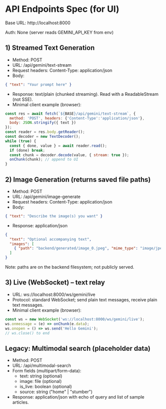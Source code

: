 # API Endpoints Spec (for UI)

Base URL: http://localhost:8000

Auth: None (server reads GEMINI_API_KEY from env)

## 1) Streamed Text Generation
- Method: POST
- URL: /api/gemini/text-stream
- Request headers: Content-Type: application/json
- Body:
```json
{ "text": "Your prompt here" }
```
- Response: text/plain (chunked streaming). Read with a ReadableStream (not SSE).
- Minimal client example (browser):
```js
const res = await fetch(`${BASE}/api/gemini/text-stream`, {
  method: 'POST', headers: {'Content-Type':'application/json'},
  body: JSON.stringify({ text })
});
const reader = res.body.getReader();
const decoder = new TextDecoder();
while (true) {
  const { done, value } = await reader.read();
  if (done) break;
  const chunk = decoder.decode(value, { stream: true });
  onChunk(chunk); // append to UI
}
```

## 2) Image Generation (returns saved file paths)
- Method: POST
- URL: /api/gemini/image-generate
- Request headers: Content-Type: application/json
- Body:
```json
{ "text": "Describe the image(s) you want" }
```
- Response: application/json
```json
{
  "text": "Optional accompanying text",
  "images": [
    { "path": "backend/generated/image_0.jpeg", "mime_type": "image/jpeg" }
  ]
}
```
Note: paths are on the backend filesystem; not publicly served.

## 3) Live (WebSocket) – text relay
- URL: ws://localhost:8000/ws/gemini/live
- Protocol: standard WebSocket; send plain text messages, receive plain text messages.
- Minimal client example (browser):
```js
const ws = new WebSocket('ws://localhost:8000/ws/gemini/live');
ws.onmessage = (e) => onChunk(e.data);
ws.onopen = () => ws.send('Hello Gemini');
// ws.close() to end
```

## Legacy: Multimodal search (placeholder data)
- Method: POST
- URL: /api/multimodal-search
- Form fields (multipart/form-data):
  - text: string (optional)
  - image: file (optional)
  - is_live: boolean (optional)
  - source: string ("home" | "stumber")
- Response: application/json with echo of query and list of sample articles.
